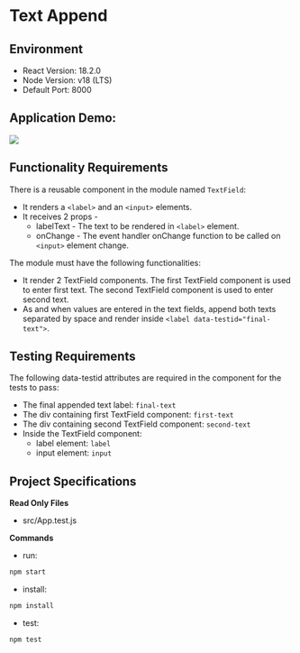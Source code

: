 # Text Append

## Environment

- React Version: 18.2.0
- Node Version: v18 (LTS)
- Default Port: 8000

## Application Demo:

![](https://hrcdn.net/s3_pub/istreet-assets/Ec4MutitbCNS49ysm30RWw/text-append.gif)

## Functionality Requirements

There is a reusable component in the module named `TextField`:

- It renders a `<label>` and an `<input>` elements.
- It receives 2 props -
  - labelText - The text to be rendered in `<label>` element.
  - onChange - The event handler onChange function to be called on `<input>` element change.

The module must have the following functionalities:

- It render 2 TextField components. The first TextField component is used to enter first text. The second TextField component is used to enter second text.
- As and when values are entered in the text fields, append both texts separated by space and render inside `<label data-testid="final-text">`.

## Testing Requirements

The following data-testid attributes are required in the component for the tests to pass:

- The final appended text label: `final-text`
- The div containing first TextField component: `first-text`
- The div containing second TextField component: `second-text`
- Inside the TextField component:
  - label element: `label`
  - input element: `input`

## Project Specifications

**Read Only Files**

- src/App.test.js

**Commands**

- run:

```bash
npm start
```

- install:

```bash
npm install
```

- test:

```bash
npm test
```
